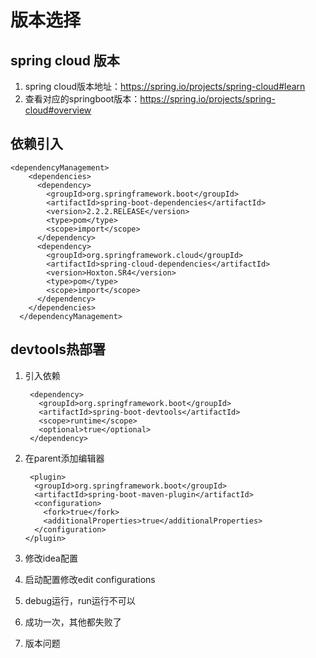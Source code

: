 版本选择
==
spring cloud 版本
-
1. spring cloud版本地址：https://spring.io/projects/spring-cloud#learn 
2. 查看对应的springboot版本：https://spring.io/projects/spring-cloud#overview 

依赖引入
-
    <dependencyManagement>
        <dependencies>
          <dependency>
            <groupId>org.springframework.boot</groupId>
            <artifactId>spring-boot-dependencies</artifactId>
            <version>2.2.2.RELEASE</version>
            <type>pom</type>
            <scope>import</scope>
          </dependency>
          <dependency>
            <groupId>org.springframework.cloud</groupId>
            <artifactId>spring-cloud-dependencies</artifactId>
            <version>Hoxton.SR4</version>
            <type>pom</type>
            <scope>import</scope>
          </dependency>
        </dependencies>
      </dependencyManagement>

devtools热部署
-
1. 引入依赖


        <dependency>
          <groupId>org.springframework.boot</groupId>
          <artifactId>spring-boot-devtools</artifactId>
          <scope>runtime</scope>
          <optional>true</optional>
        </dependency>

2. 在parent添加编辑器


        <plugin>
         <groupId>org.springframework.boot</groupId>
         <artifactId>spring-boot-maven-plugin</artifactId>
         <configuration>
           <fork>true</fork>
           <additionalProperties>true</additionalProperties>
         </configuration>
       </plugin> 

3. 修改idea配置
4. 启动配置修改edit configurations
5. debug运行，run运行不可以
6. 成功一次，其他都失败了
7. 版本问题



